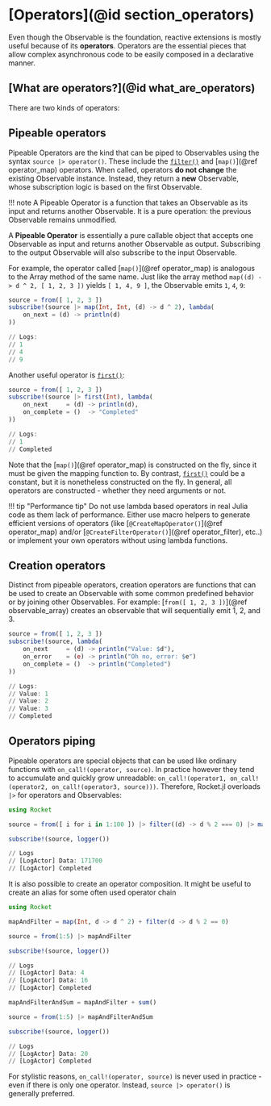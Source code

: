 # [Operators](@id section_operators)

Even though the Observable is the foundation, reactive extensions is mostly useful because of its __operators__. Operators are the essential pieces that allow complex asynchronous code to be easily composed in a declarative manner.

## [What are operators?](@id what_are_operators)

There are two kinds of operators:

## Pipeable operators

Pipeable Operators are the kind that can be piped to Observables using the syntax `source |> operator()`. These include the [`filter()`](@ref) and [`map()`](@ref operator_map) operators. When called, operators __do not change__ the existing Observable instance. Instead, they return a __new__ Observable, whose subscription logic is based on the first Observable.

!!! note
    A Pipeable Operator is a function that takes an Observable as its input and returns another Observable. It is a pure operation: the previous Observable remains unmodified.

A __Pipeable Operator__ is essentially a pure callable object that accepts one Observable as input and returns another Observable as output. Subscribing to the output Observable will also subscribe to the input Observable.

For example, the operator called [`map()`](@ref operator_map) is analogous to the Array method of the same name. Just like the array method `map((d) -> d ^ 2, [ 1, 2, 3 ])` yields `[ 1, 4, 9 ]`, the Observable emits `1`, `4`, `9`:

```julia
source = from([ 1, 2, 3 ])
subscribe!(source |> map(Int, Int, (d) -> d ^ 2), lambda(
    on_next = (d) -> println(d)
))

// Logs:
// 1
// 4
// 9
```

Another useful operator is [`first()`](@ref):

```julia
source = from([ 1, 2, 3 ])
subscribe!(source |> first(Int), lambda(
    on_next     = (d) -> println(d),
    on_complete = ()  -> "Completed"
))

// Logs:
// 1
// Completed
```

Note that the [`map()`](@ref operator_map) is constructed on the fly, since it must be given the mapping function to. By contrast, [`first()`](@ref) could be a constant, but it is nonetheless constructed on the fly. In general, all operators are constructed - whether they need arguments or not.

!!! tip "Performance tip"
    Do not use lambda based operators in real Julia code as them lack of performance. Either use macro helpers to generate efficient versions of operators (like [`@CreateMapOperator()`](@ref operator_map) and/or [`@CreateFilterOperator()`](@ref operator_filter), etc..) or implement your own operators without using lambda functions.

## Creation operators

Distinct from pipeable operators, creation operators are functions that can be used to create an Observable with some common predefined behavior or by joining other Observables. For example: [`from([ 1, 2, 3 ])`](@ref observable_array) creates an observable that will sequentially emit 1, 2, and 3.

```julia
source = from([ 1, 2, 3 ])
subscribe!(source, lambda(
    on_next     = (d) -> println("Value: $d"),
    on_error    = (e) -> println("Oh no, error: $e")
    on_complete = ()  -> println("Completed")
))

// Logs:
// Value: 1
// Value: 2
// Value: 3
// Completed
```

## Operators piping

Pipeable operators are special objects that can be used like ordinary functions with
`on_call!(operator, source)`. In practice however they tend to accumulate and quickly grow unreadable: `on_call!(operator1, on_call!(operator2, on_call!(operator3, source)))`. Therefore, Rocket.jl overloads `|>` for operators and Observables:

```julia
using Rocket

source = from([ i for i in 1:100 ]) |> filter((d) -> d % 2 === 0) |> map(Int, (d) -> d ^ 2) |> sum()

subscribe!(source, logger())

// Logs
// [LogActor] Data: 171700
// [LogActor] Completed
```

It is also possible to create an operator composition. It might be useful to create an alias for some often used operator chain

```julia
using Rocket

mapAndFilter = map(Int, d -> d ^ 2) + filter(d -> d % 2 == 0)

source = from(1:5) |> mapAndFilter

subscribe!(source, logger())

// Logs
// [LogActor] Data: 4
// [LogActor] Data: 16
// [LogActor] Completed

mapAndFilterAndSum = mapAndFilter + sum()

source = from(1:5) |> mapAndFilterAndSum

subscribe!(source, logger())

// Logs
// [LogActor] Data: 20
// [LogActor] Completed
```

For stylistic reasons, `on_call!(operator, source)` is never used in practice - even if there is only one operator. Instead, `source |> operator()` is generally preferred.
